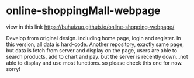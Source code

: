 # online-shoppingMall-webpage
view in this link
https://buhuizuo.github.io/online-shopping-webpage/

Develop from original design. including home page, login and register.
In this version, all data is hard-code. 
Another repository, exactly same page, but data is fetch from server and display on the page, users are able to search products, add to chart and pay. but the server is recently down...not able to display and use most functions. so please check this one for now.
sorry!
